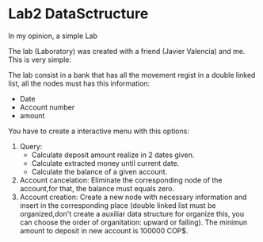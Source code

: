 # Lab2 DataSctructure
In my opinion, a simple Lab

The lab (Laboratory) was created with a friend (Javier Valencia) and me. This is very simple:

The lab consist in a bank that has all the movement regist in a double linked list, all the nodes must has this information:

 + Date
 + Account number
 + amount
 
You have to create a interactive menu with this options:

1. Query:
   * Calculate deposit amount realize in 2 dates given.
   * Calculate extracted money until current date.
   * Calculate the balance of a given account.
2.  Account cancelation: Eliminate the corresponding node of the account,for that, the balance must equals zero.
3.  Account creation: Create a new node with necessary information and insert in the corresponding place (double linked list must be      organized,don't create a auxiliar data structure for organize this, you can choose the order of organitation: upward or falling). The minimun amount to deposit in new account is 100000 COP$.
   

